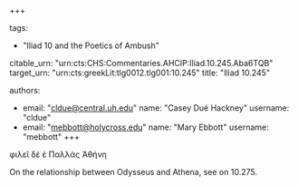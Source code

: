 +++

tags:
- "Iliad 10 and the Poetics of Ambush"

citable_urn: "urn:cts:CHS:Commentaries.AHCIP:Iliad.10.245.Aba6TQB"
target_urn: "urn:cts:greekLit:tlg0012.tlg001:10.245"
title: "Iliad 10.245"

authors:
- email: "cldue@central.uh.edu"
  name: "Casey Dué Hackney"
  username: "cldue"
- email: "mebbott@holycross.edu"
  name: "Mary Ebbott"
  username: "mebbott"
+++

<p>φιλεῖ δέ ἑ Παλλὰς Ἀθήνη</p><p>On the relationship between Odysseus and Athena, see on 10.275.   </p>